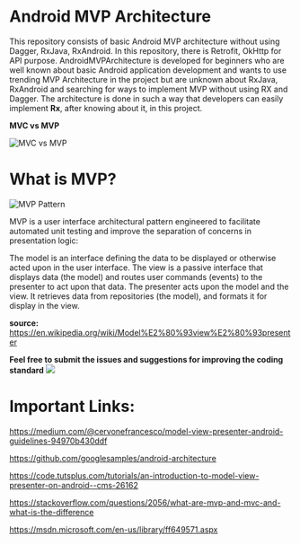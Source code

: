 # Android MVP Architecture
This repository consists of basic Android MVP architecture without using Dagger, RxJava, RxAndroid. In this repository, there is Retrofit, OkHttp for API purpose. AndroidMVPArchitecture is developed for beginners who are well known about basic Android application development and wants to use trending MVP Architecture in the project but are unknown about RxJava, RxAndroid and searching for ways to implement MVP without using RX and Dagger. The architecture is done in such a way that developers can easily implement **Rx**, after knowing about it, in this project.

  **MVC vs MVP**
  
  
![MVC vs MVP](http://www.techyourchance.com/wp-content/uploads/2015/06/MVC_MVP.png)
 
 # What is MVP?
 
![MVP Pattern](http://gwb.blob.core.windows.net/rajeshpillai/figure_1.jpg)

MVP is a user interface architectural pattern engineered to facilitate automated unit testing and improve the separation of concerns in presentation logic:

The model is an interface defining the data to be displayed or otherwise acted upon in the user interface.
The view is a passive interface that displays data (the model) and routes user commands (events) to the presenter to act upon that data.
The presenter acts upon the model and the view. It retrieves data from repositories (the model), and formats it for display in the view.

**source:** https://en.wikipedia.org/wiki/Model%E2%80%93view%E2%80%93presenter

**Feel free to submit the issues and suggestions for improving the coding standard** ![](https://github.com/nawinkhatiwada/AndroidMVPArchitecture/blob/master/app/src/main/res/drawable/happiness.png)



# Important Links:
https://medium.com/@cervonefrancesco/model-view-presenter-android-guidelines-94970b430ddf

https://github.com/googlesamples/android-architecture

https://code.tutsplus.com/tutorials/an-introduction-to-model-view-presenter-on-android--cms-26162

https://stackoverflow.com/questions/2056/what-are-mvp-and-mvc-and-what-is-the-difference

https://msdn.microsoft.com/en-us/library/ff649571.aspx

